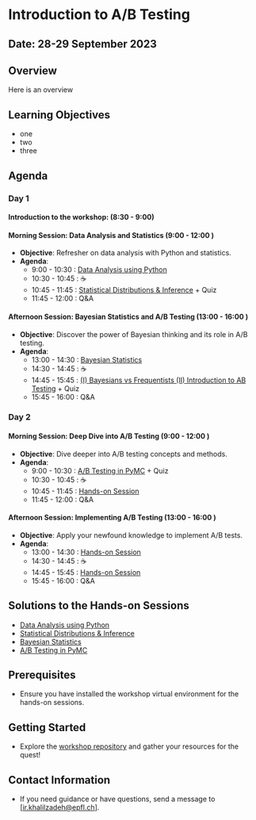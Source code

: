 # Introduction to A/B Testing

## Date: 28-29 September 2023
## Overview
Here is an overview
## Learning Objectives
- one
- two
- three

## Agenda

### Day 1

#### Introduction to the workshop: (8:30 - 9:00)
#### Morning Session: Data Analysis and Statistics (9:00  - 12:00 )
- **Objective**: Refresher on data analysis with Python and statistics.
- **Agenda**:
  - 9:00  - 10:30 : [Data Analysis using Python](https://github.com/epfl-exts/WEF-workshop-2023/tree/main/Day1-01)
  - 10:30  - 10:45 : ☕
  - 10:45  - 11:45 : [Statistical Distributions & Inference](https://github.com/epfl-exts/WEF-workshop-2023/tree/main/Day1-02) + Quiz
  - 11:45  - 12:00 : Q&A 

#### Afternoon Session: Bayesian Statistics and A/B Testing (13:00  - 16:00 )
- **Objective**: Discover the power of Bayesian thinking and its role in A/B testing.
- **Agenda**:
  - 13:00  - 14:30 : [Bayesian Statistics](https://github.com/epfl-exts/WEF-workshop-2023/tree/main/Day1-03)
  - 14:30  - 14:45 : ☕
  - 14:45  - 15:45 : [(I) Bayesians vs Frequentists (II) Introduction to AB Testing](https://github.com/epfl-exts/WEF-workshop-2023/tree/main/Day1-04) + Quiz
  - 15:45  - 16:00 : Q&A 



### Day 2

#### Morning Session: Deep Dive into A/B Testing (9:00  - 12:00 )
- **Objective**: Dive deeper into A/B testing concepts and methods.
- **Agenda**:
  - 9:00  - 10:30 : [A/B Testing in PyMC](https://github.com/epfl-exts/WEF-workshop-2023/tree/main/Day2-01) + Quiz
  - 10:30  - 10:45 : ☕
  - 10:45  - 11:45 : [Hands-on Session](https://github.com/epfl-exts/WEF-workshop-2023/tree/main/Day2-02)
  - 11:45  - 12:00 : Q&A 


#### Afternoon Session: Implementing A/B Testing (13:00  - 16:00 )
- **Objective**: Apply your newfound knowledge to implement A/B tests.
- **Agenda**:
  - 13:00  - 14:30 : [Hands-on Session]()
  - 14:30  - 14:45 : ☕
  - 14:45  - 15:45 : [Hands-on Session]()
  - 15:45  - 16:00 : Q&A 


## Solutions to the Hands-on Sessions
- [Data Analysis using Python](https://github.com/epfl-exts/WEF-workshop-2023/tree/main/Day1-01)
- [Statistical Distributions & Inference](https://github.com/epfl-exts/WEF-workshop-2023/tree/main/Day1-02)
- [Bayesian Statistics](https://github.com/epfl-exts/WEF-workshop-2023/tree/main/Day1-03)
- [A/B Testing in PyMC](https://github.com/epfl-exts/WEF-workshop-2023/tree/main/Day2-01)

## Prerequisites
- Ensure you have installed the workshop virtual environment for the hands-on sessions.

## Getting Started
- Explore the [workshop repository](https://github.com/epfl-exts/WEF-workshop-2023/tree/main) and gather your resources for the quest!

## Contact Information
- If you need guidance or have questions, send a message to [ir.khalilzadeh@epfl.ch].
